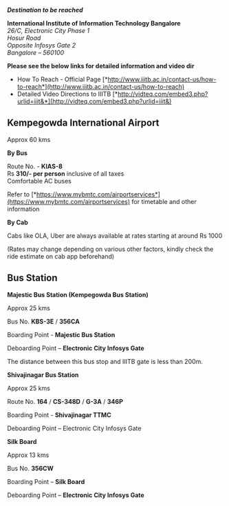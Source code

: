 ***Destination to be reached***

**International Institute of Information Technology Bangalore**  
*26/C, Electronic City Phase 1*  
*Hosur Road*  
*Opposite Infosys Gate 2*  
*Bangalore – 560100*  

**Please see the below links for detailed information and video dir**

- How To Reach - Official Page [*http://www.iiitb.ac.in/contact-us/how-to-reach*](http://www.iiitb.ac.in/contact-us/how-to-reach)
- Detailed Video Directions to IIITB [*http://vidteq.com/embed3.php?urlid=iiit&*](http://vidteq.com/embed3.php?urlid=iiit&)


## Kempegowda International Airport

Approx 60 kms

**By Bus**

Route No. - **KIAS-8**  
Rs **310/- per person** inclusive of all taxes  
Comfortable AC buses

Refer to
[*https://www.mybmtc.com/airportservices*](https://www.mybmtc.com/airportservices)
for timetable and other information

**By Cab**

Cabs like OLA, Uber are always available at rates starting at around Rs
1000

(Rates may change depending on various other factors, kindly check the
ride estimate on cab app beforehand)

## Bus Station

**Majestic Bus Station (Kempegowda Bus Station)**

Approx 25 kms  

Bus No. **KBS-3E** / **356CA**

Boarding Point - **Majestic Bus Station**

Deboarding Point – **Electronic City Infosys Gate**

The distance between this bus stop and IIITB gate is less than 200m.

**Shivajinagar Bus Station**

Approx 25 kms 

Route No. **164** / **CS-348D** / **G-3A** / **346P**

Boarding Point - **Shivajinagar TTMC**

Deboarding Point – Electronic City Infosys Gate

**Silk Board**

Approx 13 kms  

Bus No. **356CW**

Boarding Point – **Silk Board**

Deboarding Point – **Electronic City Infosys Gate**
